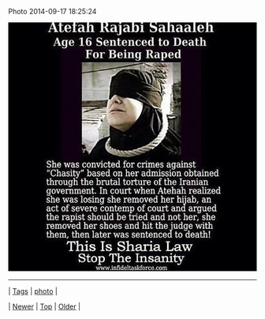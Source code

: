 <!--
title: Photo 2014-09-17 18
date: 2020-06-28T15:27:00.385Z
tags: photo
-->


Photo 2014-09-17 18:25:24

![](97745534569-0.jpg)

<!--BOTTOM-POST-NAVIGATION-->
---

| [Tags](tags.md) | [photo](tag-photo.md) |

| [Newer](97727439579.md) | [Top](index.md) | [Older](97822840269.md) |
